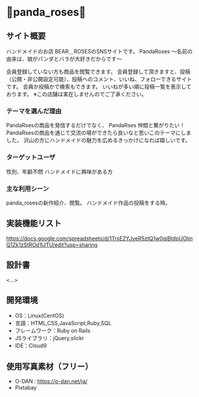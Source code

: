 # 🐻panda_roses🌹

## サイト概要
ハンドメイドのお店 BEAR＿ROSESのSNSサイトです。
PandaRoses 〜名前の由来は、娘がパンダとバラが大好きだからです〜

会員登録していない方も商品を閲覧できます。
会員登録して頂きますと、投稿（公開・非公開設定可能）、投稿へのコメント、いいね、フォローできるサイトです。
会員か投稿かで検索もできます。
いいねが多い順に投稿一覧を表示しております。
※この店舗は実在しませんのでご了承ください。

### テーマを選んだ理由
PandaRsesの商品を発信するだけでなく、
PandaRses 仲間と繋がりたい！
PandaRsesの商品を通じて交流の場ができたら良いなと思いこのテーマにしました。
沢山の方にハンドメイドの魅力を広めるきっかけになれば嬉しいです。

### ターゲットユーザ
性別、年齢不問
ハンドメイドに興味がある方

### 主な利用シーン
panda_rosesの新作紹介、閲覧。
ハンドメイド作品の投稿をする時。

## 実装機能リスト
https://docs.google.com/spreadsheets/d/1TrsE2YJyeR5ztQ1w0qjBtdpUOImQ1Zk1zStROd1lJTU/edit?usp=sharing

## 設計書
<...>

## 開発環境
- OS：Linux(CentOS)
- 言語：HTML,CSS,JavaScript,Ruby,SQL
- フレームワーク：Ruby on Rails
- JSライブラリ：jQuery,slickr
- IDE：Cloud9

## 使用写真素材（フリー）
- O-DAN : https://o-dan.net/ja/
- Pixtabay



